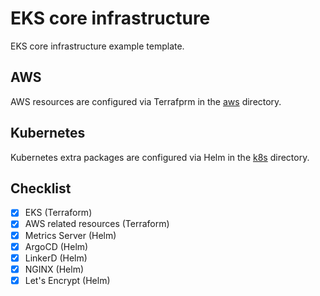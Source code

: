 # EKS core infrastructure

EKS core infrastructure example template.

## AWS
AWS resources are configured via Terrafprm in the [aws](aws) directory.

## Kubernetes
Kubernetes extra packages are configured via Helm in the [k8s](k8s) directory.

## Checklist
 - [x] EKS (Terraform)
 - [x] AWS related resources (Terraform)
 - [x] Metrics Server (Helm)
 - [x] ArgoCD (Helm)
 - [x] LinkerD (Helm)
 - [x] NGINX (Helm)
 - [x] Let's Encrypt (Helm)